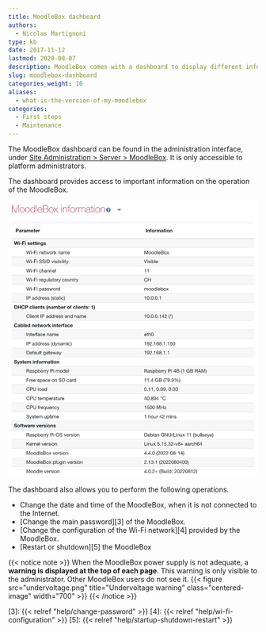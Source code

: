```yaml
---
title: MoodleBox dashboard
authors:
  - Nicolas Martignoni
type: kb
date: 2017-11-12
lastmod: 2020-08-07
description: MoodleBox comes with a dashboard to display different information about the hardware and software installed.
slug: moodlebox-dashboard
categories_weight: 10
aliases:
  - what-is-the-version-of-my-moodlebox
categories:
  - First steps
  - Maintenance
---
```

The MoodleBox dashboard can be found in the administration interface, under [Site Administration > Server > MoodleBox][1]. It is only accessible to platform administrators.

The dashboard provides access to important information on the operation of the MoodleBox.

![MoodleBox dashboard screenshot](info-moodlebox.png "MoodleBox dashboard")

The dashboard also allows you to perform the following operations.

- Change the date and time of the MoodleBox, when it is not connected to the Internet.
- [Change the main password][3] of the MoodleBox.
- [Change the configuration of the Wi-Fi network][4] provided by the MoodleBox.
- [Restart or shutdown][5] the MoodleBox


{{< notice note >}}
When the MoodleBox power supply is not adequate, a __warning is displayed at the top of each page__. This warning is only visible to the administrator. Other MoodleBox users do not see it.
{{< figure src="undervoltage.png" title="Undervoltage warning" class="centered-image" width="700" >}}
{{< /notice >}}

 [1]: http://moodlebox.home/admin/tool/moodlebox/index.php
 [3]: {{< relref "help/change-password" >}}
 [4]: {{< relref "help/wi-fi-configuration" >}}
 [5]: {{< relref "help/startup-shutdown-restart" >}}
